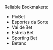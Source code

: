 Reliable Bookmakers:

* PixBet
* Esportes da Sorte
* Vai de Bet
* Estrela Bet
* Sporting Bet
* Betano